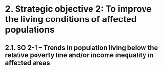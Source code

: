 # 2. Strategic objective 2: To improve the living conditions of affected populations

## 2.1. SO 2-1 – Trends in population living below the relative poverty line and/or income inequality in affected areas
